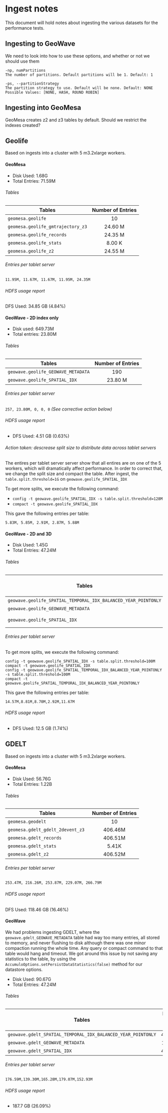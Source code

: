 # Ingest notes

This document will hold notes about ingesting the various datasets for the performance tests.

## Ingesting to GeoWave

We need to look into how to use these options, and whether or not we should use them

```
-np, numPartitions
The number of partitions. Default partitions will be 1. Default: 1

-ps, --partitionStrategy
The partition strategy to use. Default will be none. Default: NONE Possible Values: [NONE, HASH, ROUND ROBIN]
```

## Ingesting into GeoMesa

GeoMesa creates z2 and z3 tables by default. Should we restrict the indexes created?

## Geolife

Based on ingests into a cluster with 5 m3.2xlarge workers.

#### GeoMesa

- Disk Used:      1.68G
- Total Entries: 71.59M

###### Tables

| Tables                                | Number of Entries |
| ------------------------------------- |:-----------------:|
| `geomesa.geolife`                     |        10         |
| `geomesa.geolife_gmtrajectory_z3`     |    24.60 M        |
| `geomesa.geolife_records`             |    24.35 M        |
| `geomesa.geolife_stats`               |     8.00 K        |
| `geomesa.geolife_z2`                  |    24.55 M        |

###### Entries per tablet server

`11.95M, 11.67M, 11.67M, 11.95M, 24.35M`

###### HDFS usage report

DFS Used: 34.85 GB (4.84%)

#### GeoWave - 2D index only

- Disk used: 649.73M
- Total entries: 23.80M

###### Tables

| Tables                                | Number of Entries |
| ------------------------------------- |:-----------------:|
| `geowave.geolife_GEOWAVE_METADATA`    |        190        |
| `geowave.geolife_SPATIAL_IDX`         |    23.80 M        |

###### Entries per tablet server

`257, 23.80M, 0, 0, 0`
_(See corrective action below)_

###### HDFS usage report

- DFS Used: 4.51 GB (0.63%)

###### Action taken: descrease split size to distribute data across tablet servers

The entires per tablet server server show that all entires are on one of the 5 workers,
which will dramatically affect performance. In order to correct that,
we change the split size and compact the table. After ingest, the `table.split.threshold=1G` on `geowave.geolife_SPATIAL_IDX`

To get more splits, we execute the following command:
- `config -t geowave.geolife_SPATIAL_IDX -s table.split.threshold=128M`
- `compact -t geowave.geolife_SPATIAL_IDX`

This gave the following entries per table:

`5.83M, 5.85M, 2.91M, 2.87M, 5.88M`

#### GeoWave - 2D and 3D

- Disk Used: 1.45G
- Total Entries: 47.24M

###### Tables

| Tables                                                         | Number of Entries |
| -------------------------------------                          |:-----------------:|
| `geowave.geolife_SPATIAL_TEMPORAL_IDX_BALANCED_YEAR_POINTONLY` |      23.44M       |
| `geowave.geolife_GEOWAVE_METADATA`                             |        30         |
| `geowave.geolife_SPATIAL_IDX`                                  |      23.82 M      |

###### Entries per tablet server

To get more splits, we execute the following command:

```
config -t geowave.geolife_SPATIAL_IDX -s table.split.threshold=100M
compact -t geowave.geolife_SPATIAL_IDX
config -t geowave.geolife_SPATIAL_TEMPORAL_IDX_BALANCED_YEAR_POINTONLY -s table.split.threshold=100M
compact -t geowave.geolife_SPATIAL_TEMPORAL_IDX_BALANCED_YEAR_POINTONLY
```


This gave the following entries per table:

`14.57M,8.81M,8.70M,2.92M,11.67M`


###### HDFS usage report

- DFS Used: 12.5 GB (1.74%)


## GDELT

Based on ingests into a cluster with 5 m3.2xlarge workers.

#### GeoMesa

- Disk Used:      56.76G
- Total Entries:   1.22B

###### Tables

| Tables                                | Number of Entries |
| ------------------------------------- |:-----------------:|
| `geomesa.geodelt`                     |        10         |
| `geomesa.gdelt_gdelt_2devent_z3 `     |    406.46M        |
| `geomesa.gdelt_records`               |    406.51M        |
| `geomesa.gdelt_stats`                 |      5.41K        |
| `geomesa.gdelt_z2`                    |    406.52M        |

###### Entries per tablet server

`253.47M, 216.26M, 253.87M, 229.07M, 266.79M`

###### HDFS usage report

DFS Used: 118.46 GB (16.46%)

#### GeoWave

We had problems ingesting GDELT, where the `geowave.gdelt_GEOWAVE_METADATA` table had way too many entries, all stored to memory,
and never flushing to disk although there was one minor compaction running the whole time. Any query or compact command
to that table would hang and timeout. We got around this issue by not saving any statistics to the table, by using the
`AccumuloOptions.setPersistDataStatistics(false)` method for our datastore options.

- Disk Used: 90.67G
- Total Entries: 47.24M

###### Tables

| Tables                                                       | Number of Entries |
| -------------------------------------                        |:-----------------:|
| `geowave.gdelt_SPATIAL_TEMPORAL_IDX_BALANCED_YEAR_POINTONLY` |      406.51M      |
| `geowave.gdelt_GEOWAVE_METADATA`                             |      165.08K      |
| `geowave.gdelt_SPATIAL_IDX`                                  |      406.50M      |

###### Entries per tablet server

`176.59M,139.30M,165.28M,179.07M,152.93M`

###### HDFS usage report

- 187.7 GB (26.09%)
